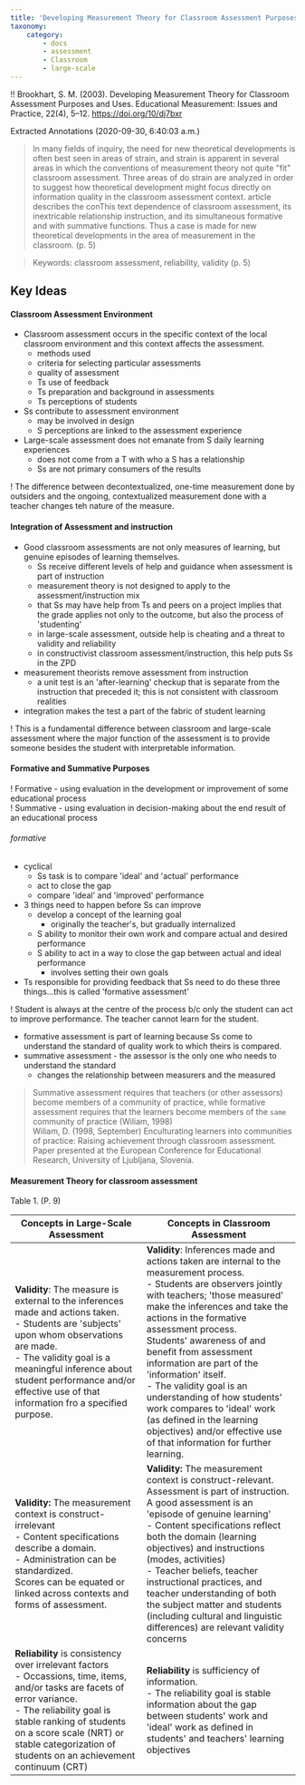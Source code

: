 ```yaml
---
title: 'Developing Measurement Theory for Classroom Assessment Purposes and Uses'
taxonomy:
    category:
        - docs
        - assessment
        - Classroom
        - large-scale
---
```


!! Brookhart, S. M. (2003). Developing Measurement Theory for Classroom Assessment Purposes and Uses. Educational Measurement: Issues and Practice, 22(4), 5–12. https://doi.org/10/dj7bxr

Extracted Annotations (2020-09-30, 6:40:03 a.m.)

> In many fields of inquiry, the need for new theoretical developments is often best seen in areas of strain, and strain is apparent in several areas in which the conventions of measurement theory not quite "fit" classroom assessment. Three areas of do strain are analyzed in order to suggest how theoretical development might focus directly on information quality in the classroom assessment context. article describes the conThis text dependence of classroom assessment, its inextricable relationship instruction, and its simultaneous formative and with summative functions. Thus a case is made for new theoretical developments in the area of measurement in the classroom. (p. 5)

> Keywords: classroom assessment, reliability, validity (p. 5)

## Key Ideas

#### Classroom Assessment Environment
- Classroom assessment occurs in the specific context of the local classroom environment and this context affects the assessment.
  - methods used
  - criteria for selecting particular assessments
  - quality of assessment
  - Ts use of feedback
  - Ts preparation and background in assessments
  - Ts perceptions of students
- Ss contribute to assessment environment
  - may be involved in design
  - S perceptions are linked to the assessment experience
- Large-scale assessment does not emanate from S daily learning experiences
  - does not come from a T with who a S has a relationship
  - Ss are not primary consumers of the results

! The difference between decontextualized, one-time measurement done by outsiders and the ongoing, contextualized measurement done with a teacher changes teh nature of the measure.

#### Integration of Assessment and instruction
- Good classroom assessments are not only measures of learning, but genuine episodes of learning themselves.
  - Ss receive different levels of help and guidance when assessment is part of instruction
  - measurement theory is not designed to apply to the assessment/instruction mix
  - that Ss may have help from Ts and peers on a project implies that the grade applies not only to the outcome, but also the process of 'studenting'
  - in large-scale assessment, outside help is cheating and a threat to validity and reliability
  - in constructivist classroom assessment/instruction, this help puts Ss in the ZPD
- measurement theorists remove assessment from instruction
  - a unit test is an 'after-learning' checkup that is separate from the instruction that preceded it; this is not consistent with classroom realities
- integration makes the test a part of the fabric of student learning

! This is a fundamental difference between classroom and large-scale assessment where the major function of the assessment is to provide someone besides the student with interpretable information.

#### Formative and Summative Purposes

! Formative - using evaluation in the development or improvement of some educational process  
! Summative - using evaluation in decision-making about the end result of an educational process

###### formative
- cyclical
  - Ss task is to compare 'ideal' and 'actual' performance
  - act to close the gap
  - compare 'ideal' and 'improved' performance
- 3 things need to happen before Ss can improve
  - develop a concept of the learning goal
    - originally the teacher's, but gradually internalized
  - S ability to monitor their own work and compare actual and desired performance
  - S ability to act in a way to close the gap between actual and ideal performance
    - involves setting their own goals
- Ts responsible for providing feedback that Ss need to do these three things...this is called 'formative assessment'

! Student is always at the centre of the process b/c only the student can act to improve performance. The teacher cannot learn for the student.

- formative assessment is part of learning because Ss come to understand the standard of quality work to which theirs is compared.
- summative assessment - the assessor is the only one who needs to understand the standard
  - changes the relationship between measurers and the measured

> Summative assessment requires that teachers (or other assessors) become members of a community of practice, while formative assessment requires that the learners become members of the `same` community of practice (Wiliam, 1998)  
> Wiliam, D. (1998, September) Enculturating learners into communities of practice: Raising achievement through classroom assessment. Paper presented at the European Conference for Educational Research, University of Ljubljana, Slovenia.

#### Measurement Theory for classroom assessment

Table 1. (P. 9)

| Concepts in Large-Scale Assessment | Concepts in Classroom Assessment|
|---|---|
|**Validity**: The measure is external to the inferences made and actions taken. <br> - Students are 'subjects' upon whom observations are made. <br> - The validity goal is a meaningful inference about student performance and/or effective use of that information fro a specified purpose.   | **Validity**: Inferences made and actions taken are internal to the measurement process. <br> - Students are observers jointly with teachers; 'those measured' make the inferences and take the actions in the formative assessment process. <br> Students' awareness of and benefit from assessment information are part of the 'information' itself. <br> - The validity goal is an understanding of how students' work compares to  'ideal' work (as defined in the learning objectives) and/or effective use of that information for further learning.   |
| **Validity:** The measurement context is construct-irrelevant <br> - Content specifications describe a domain. <br> - Administration can be standardized. <br> Scores can be equated or linked across contexts and forms of assessment.   | **Validity:** The measurement context is construct-relevant. <br> Assessment is part of instruction. A good assessment is an 'episode of genuine learning' <br> - Content specifications reflect both the domain (learning objectives) and instructions (modes, activities) <br> - Teacher beliefs, teacher instructional practices, and teacher understanding of both the subject matter and students (including cultural and linguistic differences) are relevant validity concerns   |
|**Reliability** is consistency over irrelevant factors <br> - Occassions, time, items, and/or tasks are facets of error variance. <br> - The reliability goal is stable ranking of students on a score scale (NRT) or stable categorization of students on an achievement continuum (CRT)   | **Reliability** is sufficiency of information. <br> - The reliability goal is stable information about the gap between students' work and 'ideal' work as defined in students' and teachers' learning objectives  |
